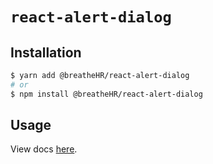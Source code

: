 # `react-alert-dialog`

## Installation

```sh
$ yarn add @breatheHR/react-alert-dialog
# or
$ npm install @breatheHR/react-alert-dialog
```

## Usage

View docs [here](https://radix-ui.com/primitives/docs/components/alert-dialog).
